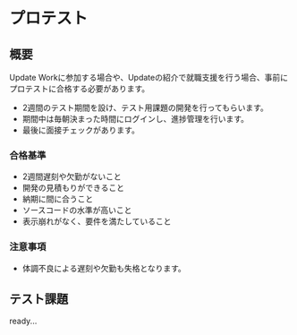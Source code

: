 # プロテスト

## 概要

Update Workに参加する場合や、Updateの紹介で就職支援を行う場合、事前にプロテストに合格する必要があります。

* 2週間のテスト期間を設け、テスト用課題の開発を行ってもらいます。
* 期間中は毎朝決まった時間にログインし、進捗管理を行います。
* 最後に面接チェックがあります。

### 合格基準

* 2週間遅刻や欠勤がないこと
* 開発の見積もりができること
* 納期に間に合うこと
* ソースコードの水準が高いこと
* 表示崩れがなく、要件を満たしていること

### 注意事項

* 体調不良による遅刻や欠勤も失格となります。

## テスト課題

ready...



